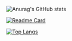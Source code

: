 ![Anurag's GitHub stats](https://github-readme-stats.vercel.app/api?username=emad555&show_icons=true&theme=radical)


[![Readme Card](https://github-readme-stats.vercel.app/api/pin/?username=emad555&repo=todoApp)](https://github.com/anuraghazra/github-readme-stats)


[![Top Langs](https://github-readme-stats.vercel.app/api/top-langs/?username=emad555&hide_progress=true)](https://github.com/anuraghazra/github-readme-stats)
